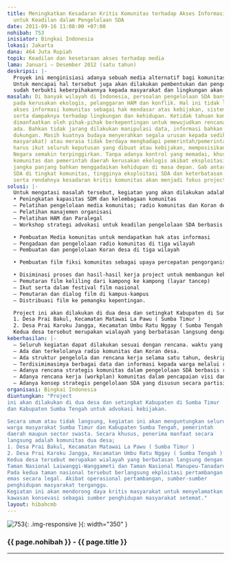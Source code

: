 ```yaml
---
title: Meningkatkan Kesadaran Kritis Komunitas terhadap Akses Informasi dan Media
  untuk Keadilan dalam Pengelolaan SDA
date: 2011-09-16 11:08:00 +07:00
nohibah: 753
inisiator: Bingkai Indonesia
lokasi: Jakarta
dana: 464 Juta Rupiah
topik: Keadilan dan kesetaraan akses terhadap media
lama: Januari – Desember 2012 (satu tahun)
deskripsi: |-
  Proyek ini menginisiasi adanya sebuah media alternatif bagi komunitas yang  memiliki keterbatasan dalam mengakses informasi. Serta menginisiasikan pembangunan kesadaran kritis terhadap hak warga Negara atau hak asasi khususnya oleh penyelenggara Negara. Media alternatif yang akan digunakan untuk memenuhi hak atas informasi tersebut adalah membangun dan mengelola radio komunitas dan Koran desa. Kedua media tersebut akan dikelola oleh komunitas secara mandiri dan independent untuk kepentingan komunitas itu sendiri.
  Untuk mencapai hal tersebut juga akan dilakukan pembentukan dan penguatan kelembagaan, serta membangun jejaring untuk pengelolaan keuangan bagi keberlanjutan proyek yang diinisasi. Dan untuk mempercepat proses kesadaran kritis dan keterlibatan komunitas secara massif dan sebagai media kampanye, sebuah film fiksi kolosal akan dibuat dengan melibatkan banyak komunitas wilayah proyek. Proses pembuatan film tersebut akan melibatkan komunitas sejak pengumpulan gagasan, penyusunan perencanaan, pambagian peran sampai produksi dan penyelesaiannya. Untuk mendapatkan dukungan, tokoh-tokoh publik yang
  sudah terbukti keberpihakannya kepada masyarakat dan lingkungan akan dilibatkan sebagai sebagai bagian dari aktor film fiksi komunitas tersebut.
masalah: Di banyak wilayah di Indonesia, persoalan pengelolaan SDA banyak berujung
  pada kerusakan ekologis, pelanggaran HAM dan konflik. Hal ini tidak lepas dari terbatasnya
  akses informasi komunitas sebagai hak mendasar atas kebijakan, sistem kelola SDA
  serta dampaknya terhadap lingkungan dan kehidupan. Ketidak tahuan komunitas justru
  dimanfaatkan oleh pihak-pihak berkepentingan untuk mewujudkan rencana-rencana yang
  ada. Bahkan tidak jarang dilakukan manipulasi data, informasi bahkan manipulasi
  dukungan. Masih kuatnya budaya menyerahkan segala urusan kepada sedikit orang (tokoh
  masyarakat) atau merasa tidak berdaya menghadapi pemerintah/pemerintah daerah sehingga
  harus ikut seluruh keputusan yang dibuat atau kebijakan, memposisikan hak-hak warga
  Negara semakin terpinggirkan. Tanpa adanya kontrol yang memadai, khususnya dari
  komunitas dan pemerintah daerah kerusakan ekologis akibat eksploitasi SDA akan berdampak
  jangka panjang bahkan menggadaikan kehidupan di masa depan. Gab antara kekayaan
  SDA di tingkat komunitas, tingginya eksploitasi SDA dan keterbatasan akses informasi
  serta rendahnya kesadaran kritis komunitas akan menjadi fokus project.
solusi: |-
  Untuk mengatasi masalah tersebut, kegiatan yang akan dilakukan adalah
  • Peningkatan kapasitas SDM dan kelembagaan komunitas
  – Pelatihan pengelolaan media komunitas; radio komunitas dan Koran desa
  – Pelatihan manajemen organisasi
  – Pelatihan HAM dan Paralegal
  – Workshop strategi advokasi untuk keadilan pengelolaan SDA berbasis komunitas

  • Pembuatan Media komunitas untuk mendapatkan hak atas informasi
  – Pengadaan dan pengelolaan radio komunitas di tiga wilayah
  – Pembuatan dan pengelolaan Koran desa di tiga wilayah

  • Pembuatan film fiksi komunitas sebagai upaya percepatan pengorganisasian dan tumbuhnya kesadaran kritis kolektif komunitas.

  • Disiminasi proses dan hasil-hasil kerja project untuk membangun kekuatan kolektif dan dukungan
  – Pemutaran film keliling dari kampong ke kampong (layar tancep)
  – Ikut serta dalam festival film nasional
  – Pemutaran dan dialog film di kampus-kampus
  – Distribuasi film ke pemangku kepentingan.

  Project ini akan dilakukan di dua desa dan setingkat Kabupaten di Sumba Timur dan Kabupaten Sumba Tengah untuk advokasi kebijakan. Secara umum atau tidak langsung, kegiatan ini akan menguntungkan seluruh warga masyarakat Sumba Timur dan Kabupaten Sumba Tengah, pemerintah daerah maupun sector swasta. Secara khusus, penerima manfaat secara langsung adalah komunitas dua desa;
  1. Desa Prai Bakul, Kecamatan Matawai La Pawu ( Sumba Timur )
  2. Desa Prai Karoku Jangga, Kecamatan Umbu Ratu Nggay ( Sumba Tengah )
  Kedua desa tersebut merupakan wialayah yang berbatasan langsung dengan Taman Nasional Laiwanggi-Wanggameti dan Taman Nasional Manupeu-Tanadaru. Pada kedua taman nasional tersebut berlangsung ekploitasi pertambangan emas secara legal. Akibat operasional pertambangan, sumber-sumber penghidupan masyarakat terganggu. Kegiatan ini akan mendorong daya kritis masyarakat untuk menyelamatkan kawasan konsevasi sebagai sumber penghidupan masyarakat setempat.
keberhasilan: |-
  – Seluruh kegiatan dapat dilakukan sesuai dengan rencana. waktu yang ditentukan dan sesuai dengan capaiannya masing-masing
  – Ada dan terkelolanya radio komunitas dan Koran desa.
  – Ada struktur pengelola dan rencana kerja selama satu tahun, deskripsi kerja, SOP dan rencana anggarannya
  – Terdisimimasimya berbagai data dan informasi kepada warga melalui radio dan Koran komunitas
  – Adanya rencana strategis komunitas dalam pengelolaan SDA berbasis rakyat
  – Adanya rencana kerja (workplan) komunitas dalam pencapaian visi dan misi komunitas
  – Adanya konsep strategis pengelolaan SDA yang disusun secara partisipatif dan disampaikan kepada pemerintah daerah.
organisasi: Bingkai Indonesia
diuntungkan: "Project
ini akan dilakukan di dua desa dan setingkat Kabupaten di Sumba Timur 
dan Kabupaten Sumba Tengah untuk advokasi kebijakan.

Secara umum atau tidak langsung, kegiatan ini akan menguntungkan seluruh
warga masyarakat Sumba Timur dan Kabupaten Sumba Tengah, pemerintah 
daerah maupun sector swasta. Secara khusus, penerima manfaat secara 
langsung adalah komunitas dua desa; 
1. Desa Prai Bakul, Kecamatan Matawai La Pawu ( Sumba Timur )
2. Desa Prai Karoku Jangga, Kecamatan Umbu Ratu Nggay ( Sumba Tengah )
Kedua desa tersebut merupakan wialayah yang berbatasan langsung dengan 
Taman Nasional Laiwanggi-Wanggameti dan Taman Nasional Manupeu-Tanadaru.
Pada kedua taman nasional tersebut berlangsung ekploitasi pertambangan 
emas secara legal. Akibat operasional pertambangan, sumber-sumber 
penghidupan masyarakat terganggu.
Kegiatan ini akan mendorong daya kritis masyarakat untuk menyelamatkan 
kawasan konsevasi sebagai sumber penghidupan masyarakat setemat."
layout: hibahcmb
---
```


![753](/static/img/hibahcmb/753.png){: .img-responsive }{: width="350" }

### {{ page.nohibah }} - {{ page.title }}

---
